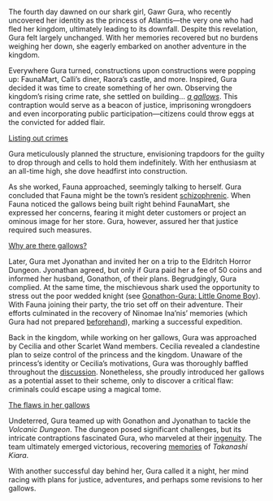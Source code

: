 <!-- title: Gawr Gura -->
<!-- status: Alive -->

The fourth day dawned on our shark girl, Gawr Gura, who recently uncovered her identity as the princess of Atlantis—the very one who had fled her kingdom, ultimately leading to its downfall. Despite this revelation, Gura felt largely unchanged. With her memories recovered but no burdens weighing her down, she eagerly embarked on another adventure in the kingdom.

Everywhere Gura turned, constructions upon constructions were popping up: FaunaMart, Calli’s diner, Raora’s castle, and more. Inspired, Gura decided it was time to create something of her own. Observing the kingdom’s rising crime rate, she settled on building... _[a gallows](https://www.youtube.com/live/72SJQRQ7qi0?feature=shared&t=665)_. This contraption would serve as a beacon of justice, imprisoning wrongdoers and even incorporating public participation—citizens could throw eggs at the convicted for added flair.

[Listing out crimes](#embed:https://www.youtube.com/live/72SJQRQ7qi0?feature=shared&t=2395)

Gura meticulously planned the structure, envisioning trapdoors for the guilty to drop through and cells to hold them indefinitely. With her enthusiasm at an all-time high, she dove headfirst into construction.

As she worked, Fauna approached, seemingly talking to herself. Gura concluded that Fauna might be the town’s resident [schizophrenic](https://www.youtube.com/live/72SJQRQ7qi0?feature=shared&t=3549). When Fauna noticed the gallows being built right behind FaunaMart, she expressed her concerns, fearing it might deter customers or project an ominous image for her store. Gura, however, assured her that justice required such measures.

[Why are there gallows?](#embed:https://www.youtube.com/live/72SJQRQ7qi0?t=4184)

Later, Gura met Jyonathan and invited her on a trip to the Eldritch Horror Dungeon. Jyonathan agreed, but only if Gura paid her a fee of 50 coins and informed her husband, Gonathon, of their plans. Begrudgingly, Gura complied. At the same time, the mischievous shark used the opportunity to stress out the poor wedded knight (see [Gonathon-Gura: Little Gnome Boy](#edge:gigi-gura)). With Fauna joining their party, the trio set off on their adventure. Their efforts culminated in the recovery of Ninomae Ina’nis’ memories (which Gura had not prepared [beforehand](https://www.youtube.com/live/72SJQRQ7qi0?feature=shared&t=7552)), marking a successful expedition.

Back in the kingdom, while working on her gallows, Gura was approached by Cecilia and other Scarlet Wand members. Cecilia revealed a clandestine plan to seize control of the princess and the kingdom. Unaware of the princess’s identity or Cecilia’s motivations, Gura was thoroughly baffled throughout the [discussion](https://www.youtube.com/live/72SJQRQ7qi0?feature=shared&t=11248). Nonetheless, she proudly introduced her gallows as a potential asset to their scheme, only to discover a critical flaw: criminals could escape using a magical tome.

[The flaws in her gallows](#embed:https://www.youtube.com/live/72SJQRQ7qi0?t=11368)

Undeterred, Gura teamed up with Gonathon and Jyonathan to tackle the _Volcanic Dungeon_. The dungeon posed significant challenges, but its intricate contraptions fascinated Gura, who marveled at their [ingenuity](https://www.youtube.com/live/72SJQRQ7qi0?feature=shared&t=15828). The team ultimately emerged victorious, recovering [memories](https://www.youtube.com/live/72SJQRQ7qi0?feature=shared&t=16175) of _Takanashi Kiara_.

With another successful day behind her, Gura called it a night, her mind racing with plans for justice, adventures, and perhaps some revisions to her gallows.